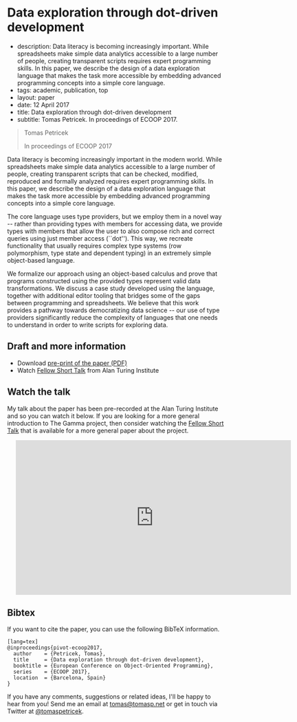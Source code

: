 # Data exploration through dot-driven development

 - description: Data literacy is becoming increasingly important. While spreadsheets make 
     simple data analytics accessible to a large number of people, creating transparent scripts
     requires expert programming skills. In this paper, we describe the design of a data 
     exploration language that makes the task more accessible by embedding advanced programming 
     concepts into a simple core language.
 - tags: academic, publication, top
 - layout: paper
 - date: 12 April 2017
 - title: Data exploration through dot-driven development
 - subtitle: Tomas Petricek. In proceedings of ECOOP 2017.
 
> Tomas Petricek
>
> In proceedings of ECOOP 2017

Data literacy is becoming increasingly important in the modern world. While spreadsheets make 
simple data analytics accessible to a large number of people, creating transparent scripts that 
can be checked, modified, reproduced and formally analyzed requires expert programming skills. 
In this paper, we describe the design of a data exploration language that makes the task more 
accessible by embedding advanced programming concepts into a simple core language.

The core language uses type providers, but we employ them in a novel way -- rather than providing 
types with members for accessing data, we provide types with members that allow the user to also 
compose rich and correct queries using just member access (``dot''). This way, we recreate 
functionality that usually requires complex type systems (row polymorphism, type state and dependent 
typing) in an extremely simple object-based language.

We formalize our approach using an object-based calculus and prove that programs constructed using 
the provided types represent valid data transformations. We discuss a case study developed using the 
language, together with additional editor tooling that bridges some of the gaps between programming 
and spreadsheets. We believe that this work provides a pathway towards democratizing data science 
-- our use of type providers significantly reduce the complexity of languages that one needs to 
understand in order to write scripts for exploring data.

## Draft and more information

 - Download [pre-print of the paper (PDF)](pivot-ecoop17.pdf)
 - Watch [Fellow Short Talk](https://www.youtube.com/watch?v=aHjgpmzFjOA) from Alan Turing Institute
 
## Watch the talk

My talk about the paper has been pre-recorded at the Alan Turing Institute and so you can watch
it below. If you are looking for a more general introduction to The Gamma project, then consider
watching the [Fellow Short Talk](../storytelling) that is available for a more general paper about
the project.

<div style="padding-left:20px">
<iframe width="640" height="360" src="https://www.youtube.com/embed/hel0ElbGong" frameborder="0" allowfullscreen></iframe>
</div>

## <a id="cite">Bibtex</a>
If you want to cite the paper, you can use the following BibTeX information.

    [lang=tex]
    @inproceedings{pivot-ecoop2017,
      author    = {Petricek, Tomas},
      title     = {Data exploration through dot-driven development},
      booktitle = {European Conference on Object-Oriented Programming},
      series    = {ECOOP 2017},
      location  = {Barcelona, Spain}
    }

If you have any comments, suggestions or related ideas, I'll be happy to 
hear from you! Send me an email at [tomas@tomasp.net](mailto:tomas@tomasp.net)
or get in touch via Twitter at [@tomaspetricek](http://twitter.com/tomaspetricek).

